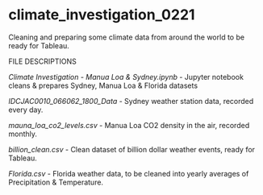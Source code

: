 # climate_investigation_0221
Cleaning and preparing some climate data from around the world to be ready for Tableau.

FILE DESCRIPTIONS

*Climate Investigation - Manua Loa & Sydney.ipynb* - 
Jupyter notebook cleans & prepares Sydney, Manua Loa & Florida datasets

*IDCJAC0010_066062_1800_Data* - 
Sydney weather station data, recorded every day.

*mauna_loa_co2_levels.csv* - 
Manua Loa CO2 density in the air, recorded monthly.

*billion_clean.csv* - 
Clean dataset of billion dollar weather events, ready for Tableau.

*Florida.csv* - 
Florida weather data, to be cleaned into yearly averages of Precipitation & Temperature.
